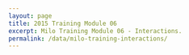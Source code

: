 ```yaml
---
layout: page
title: 2015 Training Module 06
excerpt: Milo Training Module 06 - Interactions.
permalink: /data/milo-training-interactions/
---
```

